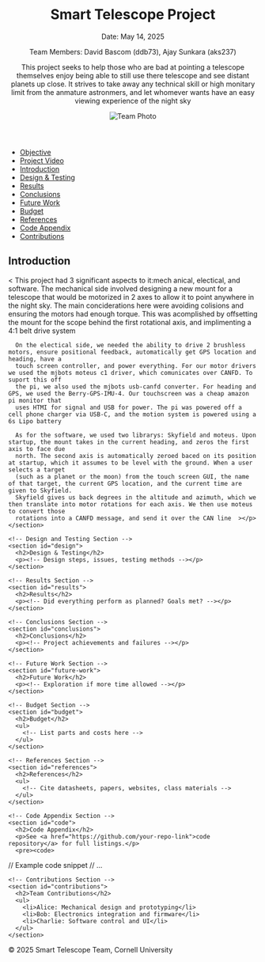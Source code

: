 <!DOCTYPE html>
<html lang="en">
<head>
  <meta charset="UTF-8">
  <meta http-equiv="X-UA-Compatible" content="IE=edge">
  <meta name="viewport" content="width=device-width, initial-scale=1.0">
  <link rel="stylesheet" href="css/style.css">
</head>
<body>
  <!-- Header -->
  <header>
    <h1>Smart Telescope Project</h1>
    <p>Date: May 14, 2025</p>
    <p>Team Members: David Bascom (ddb73), Ajay Sunkara (aks237)</p>
    <p>This project seeks to help those who are bad at pointing a telescope themselves enjoy being able to still use there telescope and see distant planets up           close. It strives to take away any technical skill or high monitary limit from the anmature astronmers, and let whomever wants have an easy viewing                experience of the night sky</p>
    <img src="img/team_photo.jpg" alt="Team Photo" />
  </header>

  <!-- Navigation -->
  <nav>
    <ul>
      <li><a href="#objective">Objective</a></li>
      <li><a href="https://www.youtube.com/watch?v=et91Gea6CPk" target="_blank">Project Video</a></li>
      <li><a href="#introduction">Introduction</a></li>
      <li><a href="#design">Design & Testing</a></li>
      <li><a href="#results">Results</a></li>
      <li><a href="#conclusions">Conclusions</a></li>
      <li><a href="#future-work">Future Work</a></li>
      <li><a href="#budget">Budget</a></li>
      <li><a href="#references">References</a></li>
      <li><a href="#code">Code Appendix</a></li>
      <li><a href="#contributions">Contributions</a></li>
    </ul>
  </nav>

  <main>
    <!-- Introduction Section -->
    <section id="introduction">
      <h2>Introduction</h2>
      <p>< This project had 3 significant aspects to it:mech anical, electical, and software. The mechanical side involved designing a new mount for a
      telescope that would be motorized in 2 axes to allow it to point anywhere in the night sky. The main conciderations here were avoiding colisions and               ensuring the motors had enough torque. This was acomplished by offsetting the mount for the scope behind the first rotational axis, and implimenting a 
      4:1 belt drive system
        
      On the electical side, we needed the ability to drive 2 brushless motors, ensure positional feedback, automatically get GPS location and heading, have a
      touch screen controller, and power everything. For our motor drivers we used the mjbots moteus c1 driver, which comunicates over CANFD. To suport this off
      the pi, we also used the mjbots usb-canfd converter. For heading and GPS, we used the Berry-GPS-IMU-4. Our touchscreen was a cheap amazon pi monitor that
      uses HTMI for signal and USB for power. The pi was powered off a cell phone charger via USB-C, and the motion system is powered using a 6s Lipo battery
      
      As for the software, we used two librarys: Skyfield and moteus. Upon startup, the mount takes in the current heading, and zeros the first axis to face due
      north. The second axis is automatically zeroed baced on its position at startup, which it assumes to be level with the ground. When a user selects a target 
      (such as a planet or the moon) from the touch screen GUI, the name of that target, the current GPS location, and the current time are given to Skyfield.   
      Skyfield gives us back degrees in the altitude and azimuth, which we then translate into motor rotations for each axis. We then use moteus to convert those
      rotations into a CANFD message, and send it over the CAN line  ></p>
    </section>

    <!-- Design and Testing Section -->
    <section id="design">
      <h2>Design & Testing</h2>
      <p><!-- Design steps, issues, testing methods --></p>
    </section>

    <!-- Results Section -->
    <section id="results">
      <h2>Results</h2>
      <p><!-- Did everything perform as planned? Goals met? --></p>
    </section>

    <!-- Conclusions Section -->
    <section id="conclusions">
      <h2>Conclusions</h2>
      <p><!-- Project achievements and failures --></p>
    </section>

    <!-- Future Work Section -->
    <section id="future-work">
      <h2>Future Work</h2>
      <p><!-- Exploration if more time allowed --></p>
    </section>

    <!-- Budget Section -->
    <section id="budget">
      <h2>Budget</h2>
      <ul>
        <!-- List parts and costs here -->
      </ul>
    </section>

    <!-- References Section -->
    <section id="references">
      <h2>References</h2>
      <ul>
        <!-- Cite datasheets, papers, websites, class materials -->
      </ul>
    </section>

    <!-- Code Appendix Section -->
    <section id="code">
      <h2>Code Appendix</h2>
      <p>See <a href="https://github.com/your-repo-link">code repository</a> for full listings.</p>
      <pre><code>
// Example code snippet
// ...
      </code></pre>
    </section>

    <!-- Contributions Section -->
    <section id="contributions">
      <h2>Team Contributions</h2>
      <ul>
        <li>Alice: Mechanical design and prototyping</li>
        <li>Bob: Electronics integration and firmware</li>
        <li>Charlie: Software control and UI</li>
      </ul>
    </section>
  </main>

  <!-- Footer -->
  <footer>
    <p>&copy; 2025 Smart Telescope Team, Cornell University</p>
  </footer>
</body>
</html>
